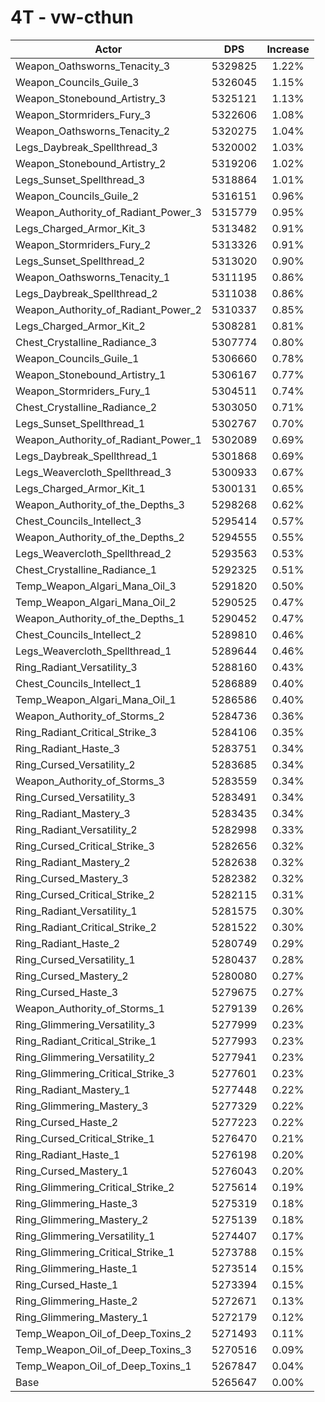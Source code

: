# 4T - vw-cthun
| Actor | DPS | Increase |
|---|:---:|:---:|
|Weapon_Oathsworns_Tenacity_3|5329825|1.22%|
|Weapon_Councils_Guile_3|5326045|1.15%|
|Weapon_Stonebound_Artistry_3|5325121|1.13%|
|Weapon_Stormriders_Fury_3|5322606|1.08%|
|Weapon_Oathsworns_Tenacity_2|5320275|1.04%|
|Legs_Daybreak_Spellthread_3|5320002|1.03%|
|Weapon_Stonebound_Artistry_2|5319206|1.02%|
|Legs_Sunset_Spellthread_3|5318864|1.01%|
|Weapon_Councils_Guile_2|5316151|0.96%|
|Weapon_Authority_of_Radiant_Power_3|5315779|0.95%|
|Legs_Charged_Armor_Kit_3|5313482|0.91%|
|Weapon_Stormriders_Fury_2|5313326|0.91%|
|Legs_Sunset_Spellthread_2|5313020|0.90%|
|Weapon_Oathsworns_Tenacity_1|5311195|0.86%|
|Legs_Daybreak_Spellthread_2|5311038|0.86%|
|Weapon_Authority_of_Radiant_Power_2|5310337|0.85%|
|Legs_Charged_Armor_Kit_2|5308281|0.81%|
|Chest_Crystalline_Radiance_3|5307774|0.80%|
|Weapon_Councils_Guile_1|5306660|0.78%|
|Weapon_Stonebound_Artistry_1|5306167|0.77%|
|Weapon_Stormriders_Fury_1|5304511|0.74%|
|Chest_Crystalline_Radiance_2|5303050|0.71%|
|Legs_Sunset_Spellthread_1|5302767|0.70%|
|Weapon_Authority_of_Radiant_Power_1|5302089|0.69%|
|Legs_Daybreak_Spellthread_1|5301868|0.69%|
|Legs_Weavercloth_Spellthread_3|5300933|0.67%|
|Legs_Charged_Armor_Kit_1|5300131|0.65%|
|Weapon_Authority_of_the_Depths_3|5298268|0.62%|
|Chest_Councils_Intellect_3|5295414|0.57%|
|Weapon_Authority_of_the_Depths_2|5294555|0.55%|
|Legs_Weavercloth_Spellthread_2|5293563|0.53%|
|Chest_Crystalline_Radiance_1|5292325|0.51%|
|Temp_Weapon_Algari_Mana_Oil_3|5291820|0.50%|
|Temp_Weapon_Algari_Mana_Oil_2|5290525|0.47%|
|Weapon_Authority_of_the_Depths_1|5290452|0.47%|
|Chest_Councils_Intellect_2|5289810|0.46%|
|Legs_Weavercloth_Spellthread_1|5289644|0.46%|
|Ring_Radiant_Versatility_3|5288160|0.43%|
|Chest_Councils_Intellect_1|5286889|0.40%|
|Temp_Weapon_Algari_Mana_Oil_1|5286586|0.40%|
|Weapon_Authority_of_Storms_2|5284736|0.36%|
|Ring_Radiant_Critical_Strike_3|5284106|0.35%|
|Ring_Radiant_Haste_3|5283751|0.34%|
|Ring_Cursed_Versatility_2|5283685|0.34%|
|Weapon_Authority_of_Storms_3|5283559|0.34%|
|Ring_Cursed_Versatility_3|5283491|0.34%|
|Ring_Radiant_Mastery_3|5283435|0.34%|
|Ring_Radiant_Versatility_2|5282998|0.33%|
|Ring_Cursed_Critical_Strike_3|5282656|0.32%|
|Ring_Radiant_Mastery_2|5282638|0.32%|
|Ring_Cursed_Mastery_3|5282382|0.32%|
|Ring_Cursed_Critical_Strike_2|5282115|0.31%|
|Ring_Radiant_Versatility_1|5281575|0.30%|
|Ring_Radiant_Critical_Strike_2|5281522|0.30%|
|Ring_Radiant_Haste_2|5280749|0.29%|
|Ring_Cursed_Versatility_1|5280437|0.28%|
|Ring_Cursed_Mastery_2|5280080|0.27%|
|Ring_Cursed_Haste_3|5279675|0.27%|
|Weapon_Authority_of_Storms_1|5279139|0.26%|
|Ring_Glimmering_Versatility_3|5277999|0.23%|
|Ring_Radiant_Critical_Strike_1|5277993|0.23%|
|Ring_Glimmering_Versatility_2|5277941|0.23%|
|Ring_Glimmering_Critical_Strike_3|5277601|0.23%|
|Ring_Radiant_Mastery_1|5277448|0.22%|
|Ring_Glimmering_Mastery_3|5277329|0.22%|
|Ring_Cursed_Haste_2|5277223|0.22%|
|Ring_Cursed_Critical_Strike_1|5276470|0.21%|
|Ring_Radiant_Haste_1|5276198|0.20%|
|Ring_Cursed_Mastery_1|5276043|0.20%|
|Ring_Glimmering_Critical_Strike_2|5275614|0.19%|
|Ring_Glimmering_Haste_3|5275319|0.18%|
|Ring_Glimmering_Mastery_2|5275139|0.18%|
|Ring_Glimmering_Versatility_1|5274407|0.17%|
|Ring_Glimmering_Critical_Strike_1|5273788|0.15%|
|Ring_Glimmering_Haste_1|5273514|0.15%|
|Ring_Cursed_Haste_1|5273394|0.15%|
|Ring_Glimmering_Haste_2|5272671|0.13%|
|Ring_Glimmering_Mastery_1|5272179|0.12%|
|Temp_Weapon_Oil_of_Deep_Toxins_2|5271493|0.11%|
|Temp_Weapon_Oil_of_Deep_Toxins_3|5270516|0.09%|
|Temp_Weapon_Oil_of_Deep_Toxins_1|5267847|0.04%|
|Base|5265647|0.00%|
